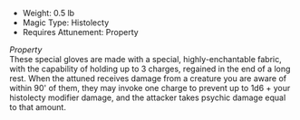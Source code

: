 - Weight: 0.5 lb
- Magic Type: Histolecty
- Requires Attunement: Property
 
_Property_  
These special gloves are made with a special, highly-enchantable fabric, with the capability of holding up to 3 charges, regained in the end of a long rest. When the attuned receives damage from a creature you are aware of within 90' of them, they may invoke one charge to prevent up to 1d6 + your histolecty modifier damage, and the attacker takes psychic damage equal to that amount.